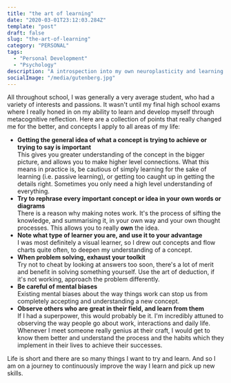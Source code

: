 ```yaml
---
title: "the art of learning"
date: "2020-03-01T23:12:03.284Z"
template: "post"
draft: false
slug: "the-art-of-learning"
category: "PERSONAL"
tags:
  - "Personal Development"
  - "Psychology"
description: "A introspection into my own neuroplasticity and learning how to learn."
socialImage: "/media/gutenberg.jpg"
---
```


All throughout school, I was generally a very average student, who had a variety of interests and passions. It wasn't until my final high school exams where I really honed in on my ability to learn and develop myself through metacognitive reflection. Here are a collection of points that really changed me for the better, and concepts I apply to all areas of my life:

- **Getting the general idea of what a concept is trying to achieve or trying to say is important** <br/>
  This gives you greater understanding of the concept in the bigger picture, and allows you to make higher level connections. What this means in practice is, be cautious of simply learning for the sake of learning (i.e. passive learning), or getting too caught up in getting the details right. Sometimes you only need a high level understanding of everything.
- **Try to rephrase every important concept or idea in your own words or diagrams** <br/>
  There is a reason why making notes work. It's the process of sifting the knowledge, and summarising it, in your own way and your own thought processes. This allows you to really **own** the idea.
- **Note what type of learner you are, and use it to your advantage** <br/>
  I was most definitely a visual learner, so I drew out concepts and flow charts quite often, to deepen my understanding of a concept.
- **When problem solving, exhaust your toolkit** <br/>
  Try not to cheat by looking at answers too soon, there's a lot of merit and benefit in solving something yourself. Use the art of deduction, if it's not working, approach the problem differently.
- **Be careful of mental biases** <br/>
  Existing mental biases about the way things work can stop us from completely accepting and understanding a new concept.
- **Observe others who are great in their field, and learn from them** <br/>
  If I had a superpower, this would probably be it. I'm incredibly attuned to observing the way people go about work, interactions and daily life. Whenever I meet someone really genius at their craft, I would get to know them better and understand the process and the habits which they implement in their lives to achieve their successes.

Life is short and there are so many things I want to try and learn. And so I am on a journey to continuously improve the way I learn and pick up new skills.
